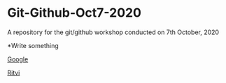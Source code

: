 # Git-Github-Oct7-2020
A repository for the git/github workshop conducted on 7th October, 2020 


*Write something

[Google](google.com)

[Ritvi](ww.instagram.com/frenzy.wors)

